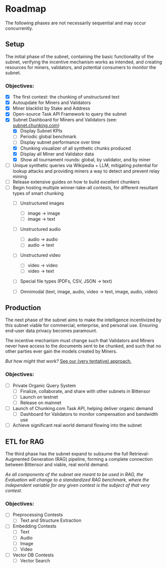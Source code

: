 # Roadmap
The following phases are not necessarily sequential and may occur concurrently.

## Setup
The initial phase of the subnet, containing the basic functionality of the subnet, verifying the incentive mechanism works as intended, and creating resources for miners, validators, and potential consumers to monitor the subnet.

###  Objectives:
- [x] The first contest: the chunking of unstructured text
- [x] Autoupdate for Miners and Validators
- [x] Miner blacklist by Stake and Address
- [x] Open-source Task API Framework to query the subnet
- [x] Subnet Dashboard for Miners and Validators (see: [subnet.chunking.com](https://subnet.chunking.com/))
  - [x] Display Subnet KPIs
  - [ ] Periodic global benchmark
  - [ ] Display subnet performance over time
  - [x] Chunking visualizer of all synthetic chunks produced
  - [x] Display all Miner and Validator data
  - [x] Show all tournament rounds: global, by validator, and by miner
- [ ] Unique synthetic queries via Wikipedia + LLM, mitigating potential for lookup attacks and providing miners a way to detect and prevent relay mining
- [ ] Release extensive guides on how to build excellent chunkers
- [ ] Begin hosting multiple winner-take-all contests, for different resultant types of smart chunking
  - [ ] Unstructured images
    - [ ] image -> image
    - [ ] image -> text
  - [ ] Unstructured audio
    - [ ] audio -> audio
    - [ ] audio -> text
  - [ ] Unstructured video
    - [ ] video -> video
    - [ ] video -> text
  - [ ] Special file types (PDFs, CSV, JSON -> text)
  - [ ] Omnimodal (text, image, audio, video -> text, image, audio, video)


##  Production
The next phase of the subnet aims to make the intelligence incentivized by this subnet viable for commercial, enterprise, and personal use. Ensuring end-user data privacy becomes paramount. 

The incentive mechanism must change such that Validators and Miners never have access to the documents sent to be chunked, and such that no other parties ever gain the models created by Miners. 

*But how might that work?* [See our (very tentative) approach.](https://docs.google.com/document/d/1tmk9LuvWmKozC7DBvON4o9Dywe5D3S78TgLeuSah1MI/edit?usp=sharing)

###  Objectives:
- [ ] Private Organic Query System
    - [ ] Finalize, collaborate, and share with other subnets in Bittensor
    - [ ] Launch on testnet
    - [ ] Release on mainnet
- [ ] Launch of Chunking.com Task API, helping deliver organic demand
    - [ ] Dashboard for Validators to monitor compensation and bandwidth use
- [ ] Achieve significant real world demand flowing into the subnet

## ETL for RAG
The third phase has the subnet expand to subsume the full Retrieval-Augmented Generation (RAG) pipeline, forming a complete connection between Bittensor and viable, real world demand.

*As all components of the subnet are meant to be used in RAG, the Evaluation will change to a standardized RAG benchmark, where the independent variable for any given contest is the subject of that very contest.*

###  Objectives:
- [ ] Preprocessing Contests
    - [ ] Text and Structure Extraction
- [ ] Embedding Contests
    - [ ] Text
    - [ ] Audio
    - [ ] Image
    - [ ] Video
- [ ] Vector DB Contests
    - [ ] Vector Search